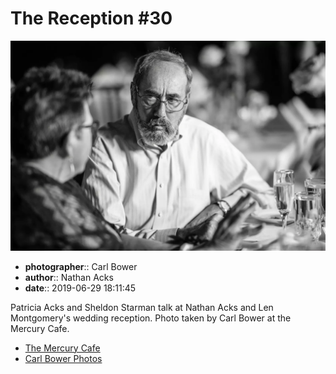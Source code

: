 # The Reception #30

![Patricia Acks and Sheldon Starman talk](assets/2019-06-29-set-3-the-reception-30.webp)

* **photographer**:: Carl Bower  
* **author**:: Nathan Acks  
* **date**:: 2019-06-29 18:11:45

Patricia Acks and Sheldon Starman talk at Nathan Acks and Len Montgomery's wedding reception. Photo taken by Carl Bower at the Mercury Cafe.

* [The Mercury Cafe](http://mercurycafe.com)
* [Carl Bower Photos](https://carlbowerphotos.com)

